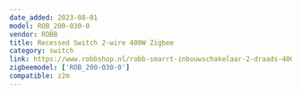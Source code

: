 ```yaml
---
date_added: 2023-08-01
model: ROB_200-030-0
vendor: ROBB 
title: Recessed Switch 2-wire 400W Zigbee
category: switch
link: https://www.robbshop.nl/robb-smarrt-inbouwschakelaar-2-draads-400w-zigbee
zigbeemodel: ['ROB_200-030-0']
compatible: z2m
---
```

